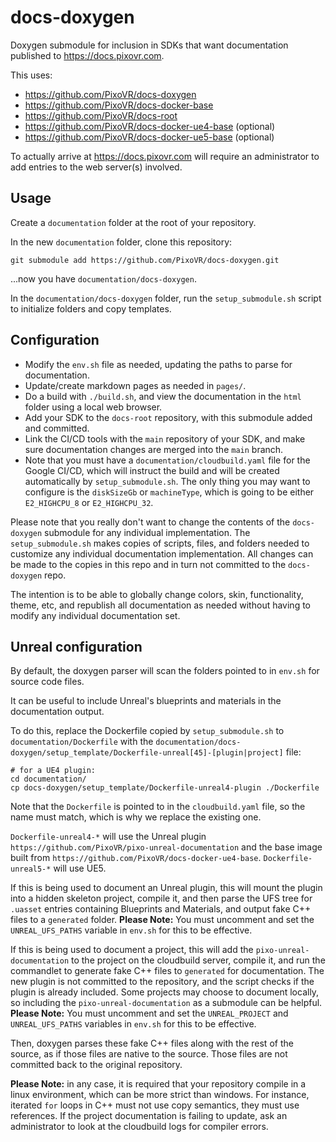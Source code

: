 # docs-doxygen 

Doxygen submodule for inclusion in SDKs that want documentation published to https://docs.pixovr.com.

This uses:
 - https://github.com/PixoVR/docs-doxygen
 - https://github.com/PixoVR/docs-docker-base
 - https://github.com/PixoVR/docs-root
 - https://github.com/PixoVR/docs-docker-ue4-base (optional)
 - https://github.com/PixoVR/docs-docker-ue5-base (optional)

To actually arrive at https://docs.pixovr.com will require an administrator to add entries to the web server(s) involved.

## Usage

Create a `documentation` folder at the root of your repository.

In the new `documentation` folder, clone this repository:

`git submodule add https://github.com/PixoVR/docs-doxygen.git`

...now you have `documentation/docs-doxygen`.

In the `documentation/docs-doxygen` folder, run the `setup_submodule.sh` script to initialize folders and copy templates.

## Configuration

 - Modify the `env.sh` file as needed, updating the paths to parse for documentation.
 - Update/create markdown pages as needed in `pages/`.
 - Do a build with `./build.sh`, and view the documentation in the `html` folder using a local web browser.
 - Add your SDK to the `docs-root` repository, with this submodule added and committed.
 - Link the CI/CD tools with the `main` repository of your SDK, and make sure documentation changes are merged into the `main` branch.
 - Note that you must have a `documentation/cloudbuild.yaml` file for the Google CI/CD, which will instruct the build and will be created automatically by `setup_submodule.sh`.  The only thing you may want to configure is the `diskSizeGb`  or `machineType`, which is going to be either `E2_HIGHCPU_8` or `E2_HIGHCPU_32`.

Please note that you really don't want to change the contents of the `docs-doxygen` submodule for any individual implementation.  The `setup_submodule.sh` makes copies of scripts, files, and folders needed to customize any individual documentation implementation.  All changes can be made to the copies in this repo and in turn not committed to the `docs-doxygen` repo.

The intention is to be able to globally change colors, skin, functionality, theme, etc, and republish all documentation as needed without having to modify any individual documentation set.

## Unreal configuration

By default, the doxygen parser will scan the folders pointed to in `env.sh` for source code files.

It can be useful to include Unreal's blueprints and materials in the documentation output.

To do this, replace the Dockerfile copied by `setup_submodule.sh` to `documentation/Dockerfile` with the `documentation/docs-doxygen/setup_template/Dockerfile-unreal[45]-[plugin|project]` file:

```
# for a UE4 plugin:
cd documentation/
cp docs-doxygen/setup_template/Dockerfile-unreal4-plugin ./Dockerfile
```

Note that the `Dockerfile` is pointed to in the `cloudbuild.yaml` file, so the name must match, which is why we replace the existing one.

`Dockerfile-unreal4-*` will use the Unreal plugin `https://github.com/PixoVR/pixo-unreal-documentation` and the base image built from `https://github.com/PixoVR/docs-docker-ue4-base`.  `Dockerfile-unreal5-*` will use UE5.

If this is being used to document an Unreal plugin, this will mount the plugin into a hidden skeleton project, compile it, and then parse the UFS tree for `.uasset` entries containing Blueprints and Materials, and output fake C++ files to a `generated` folder.  **Please Note:** You must uncomment and set the `UNREAL_UFS_PATHS` variable in `env.sh` for this to be effective.

If this is being used to document a project, this will add the `pixo-unreal-documentation` to the project on the cloudbuild server, compile it, and run the commandlet to generate fake C++ files to `generated` for documentation.  The new plugin is not committed to the repository, and the script checks if the plugin is already included.  Some projects may choose to document locally, so including the `pixo-unreal-documentation` as a submodule can be helpful.  **Please Note:** You must uncomment and set the `UNREAL_PROJECT` and `UNREAL_UFS_PATHS` variables in `env.sh` for this to be effective.

Then, doxygen parses these fake C++ files along with the rest of the source, as if those files are native to the source.  Those files are not committed back to the original repository.

**Please Note:** in any case, it is required that your repository compile in a linux environment, which can be more strict than windows.  For instance, iterated `for` loops in C++ must not use copy semantics, they must use references.  If the project documentation is failing to update, ask an administrator to look at the cloudbuild logs for compiler errors.
